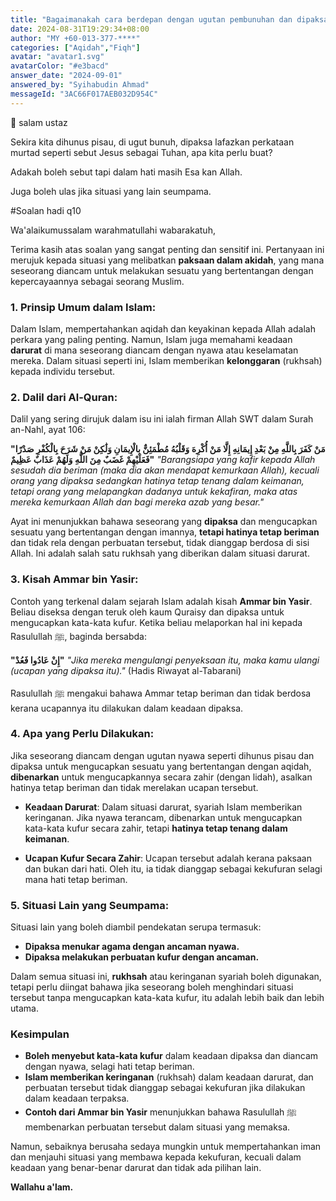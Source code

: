 ```yaml
---
title: "Bagaimanakah cara berdepan dengan ugutan pembunuhan dan dipaksa murtad, adakah dibenarkan menyebut perkataan tersebut dalam hati tetap meyakini Allah Esa?"
date: 2024-08-31T19:29:34+08:00
author: "MY +60-013-377-****"
categories: ["Aqidah","Fiqh"]
avatar: "avatar1.svg"
avatarColor: "#e3bacd"
answer_date: "2024-09-01"
answered_by: "Syihabudin Ahmad"
messageId: "3AC66F017AEB032D954C"
---
```


🛑 salam ustaz

Sekira kita dihunus pisau, di ugut bunuh, dipaksa lafazkan perkataan murtad seperti sebut Jesus sebagai Tuhan, apa kita perlu buat? 

Adakah boleh sebut tapi dalam hati masih Esa kan Allah.

Juga boleh ulas jika situasi yang lain seumpama.

#Soalan
hadi q10

<!--more-->

Wa'alaikumussalam warahmatullahi wabarakatuh,

Terima kasih atas soalan yang sangat penting dan sensitif ini. Pertanyaan ini merujuk kepada situasi yang melibatkan **paksaan dalam akidah**, yang mana seseorang diancam untuk melakukan sesuatu yang bertentangan dengan kepercayaannya sebagai seorang Muslim.

### 1. **Prinsip Umum dalam Islam:**

Dalam Islam, mempertahankan aqidah dan keyakinan kepada Allah adalah perkara yang paling penting. Namun, Islam juga memahami keadaan **darurat** di mana seseorang diancam dengan nyawa atau keselamatan mereka. Dalam situasi seperti ini, Islam memberikan **kelonggaran** (rukhsah) kepada individu tersebut.

### 2. **Dalil dari Al-Quran:**

Dalil yang sering dirujuk dalam isu ini ialah firman Allah SWT dalam Surah an-Nahl, ayat 106:

**"مَنْ كَفَرَ بِاللَّهِ مِنْ بَعْدِ إِيمَانِهِ إِلَّا مَنْ أُكْرِهَ وَقَلْبُهُ مُطْمَئِنٌّ بِالْإِيمَانِ وَلَٰكِنْ مَنْ شَرَحَ بِالْكُفْرِ صَدْرًا فَعَلَيْهِمْ غَضَبٌ مِنَ اللَّهِ وَلَهُمْ عَذَابٌ عَظِيمٌ"**
_"Barangsiapa yang kafir kepada Allah sesudah dia beriman (maka dia akan mendapat kemurkaan Allah), kecuali orang yang dipaksa sedangkan hatinya tetap tenang dalam keimanan, tetapi orang yang melapangkan dadanya untuk kekafiran, maka atas mereka kemurkaan Allah dan bagi mereka azab yang besar."_

Ayat ini menunjukkan bahawa seseorang yang **dipaksa** dan mengucapkan sesuatu yang bertentangan dengan imannya, **tetapi hatinya tetap beriman** dan tidak rela dengan perbuatan tersebut, tidak dianggap berdosa di sisi Allah. Ini adalah salah satu rukhsah yang diberikan dalam situasi darurat.

### 3. **Kisah Ammar bin Yasir:**

Contoh yang terkenal dalam sejarah Islam adalah kisah **Ammar bin Yasir**. Beliau diseksa dengan teruk oleh kaum Quraisy dan dipaksa untuk mengucapkan kata-kata kufur. Ketika beliau melaporkan hal ini kepada Rasulullah ﷺ, baginda bersabda:

**"إِنْ عَادُوا فَعُدْ"**
_"Jika mereka mengulangi penyeksaan itu, maka kamu ulangi (ucapan yang dipaksa itu)."_
(Hadis Riwayat al-Tabarani)

Rasulullah ﷺ mengakui bahawa Ammar tetap beriman dan tidak berdosa kerana ucapannya itu dilakukan dalam keadaan dipaksa.

### 4. **Apa yang Perlu Dilakukan:**

Jika seseorang diancam dengan ugutan nyawa seperti dihunus pisau dan dipaksa untuk mengucapkan sesuatu yang bertentangan dengan aqidah, **dibenarkan** untuk mengucapkannya secara zahir (dengan lidah), asalkan hatinya tetap beriman dan tidak merelakan ucapan tersebut.

- **Keadaan Darurat**: Dalam situasi darurat, syariah Islam memberikan keringanan. Jika nyawa terancam, dibenarkan untuk mengucapkan kata-kata kufur secara zahir, tetapi **hatinya tetap tenang dalam keimanan**.
  
- **Ucapan Kufur Secara Zahir**: Ucapan tersebut adalah kerana paksaan dan bukan dari hati. Oleh itu, ia tidak dianggap sebagai kekufuran selagi mana hati tetap beriman.

### 5. **Situasi Lain yang Seumpama:**

Situasi lain yang boleh diambil pendekatan serupa termasuk:

- **Dipaksa menukar agama dengan ancaman nyawa.**
- **Dipaksa melakukan perbuatan kufur dengan ancaman.**

Dalam semua situasi ini, **rukhsah** atau keringanan syariah boleh digunakan, tetapi perlu diingat bahawa jika seseorang boleh menghindari situasi tersebut tanpa mengucapkan kata-kata kufur, itu adalah lebih baik dan lebih utama.

### Kesimpulan

- **Boleh menyebut kata-kata kufur** dalam keadaan dipaksa dan diancam dengan nyawa, selagi hati tetap beriman.
- **Islam memberikan keringanan** (rukhsah) dalam keadaan darurat, dan perbuatan tersebut tidak dianggap sebagai kekufuran jika dilakukan dalam keadaan terpaksa.
- **Contoh dari Ammar bin Yasir** menunjukkan bahawa Rasulullah ﷺ membenarkan perbuatan tersebut dalam situasi yang memaksa.

Namun, sebaiknya berusaha sedaya mungkin untuk mempertahankan iman dan menjauhi situasi yang membawa kepada kekufuran, kecuali dalam keadaan yang benar-benar darurat dan tidak ada pilihan lain.

**Wallahu a'lam.**
